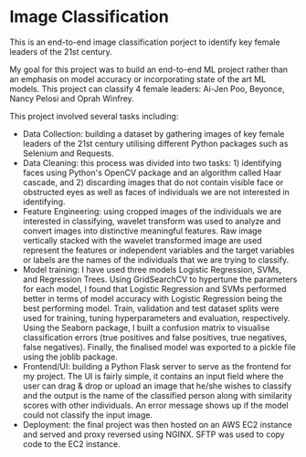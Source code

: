 # Image Classification

This is an end-to-end image classification porject to identify key female leaders of the 21st century.

My goal for this project was to build an end-to-end ML project rather than an emphasis on model accuracy or incorporating state of the art ML models. This project can classify 4 female leaders: Ai-Jen Poo, Beyonce, Nancy Pelosi and Oprah Winfrey.

This project involved several tasks including:
- Data Collection: building a dataset by gathering images of key female leaders of the 21st century utilising different Python packages such as Selenium and Requests.
- Data Cleaning: this process was divided into two tasks: 1) identifying faces using Python's OpenCV package and an algorithm called Haar cascade, and 2) discarding images that do not contain visible face or obstructed eyes as well as faces of individuals we are not interested in identifying. 
- Feature Engineering: using cropped images of the individuals we are interested in classifying, wavelet transform was used to analyze and convert images into distinctive meaningful features. Raw image vertically stacked with the wavelet transformed image are used represent the features or independent variables and the target variables or labels are the names of the individuals that we are trying to classify.
- Model training: I have used three models Logistic Regression, SVMs, and Regression Trees. Using GridSearchCV to hypertune the parameters for each model, I found that Logistic Regression and SVMs performed better in terms of model accuracy with Logistic Regression being the best performing model. Train, validation and test dataset splits were used for training, tuning hyperparameters and evaluation, respectively. Using the Seaborn package, I built a confusion matrix to visualise classification errors (true positives and false positives, true negatives, false negatives). Finally, the finalised model was exported to a pickle file using the joblib package.
- Frontend/UI: building a Python Flask server to serve as the frontend for my project. The UI is fairly simple, it contains an input field where the user can drag & drop or upload an image that he/she wishes to classify and the output is the name of the classified person along with similarity scores with other individuals. An error message shows up if the model could not classify the input image.
- Deployment: the final project was then hosted on an AWS EC2 instance and served and proxy reversed using NGINX. SFTP was used to copy code to the EC2 instance.
